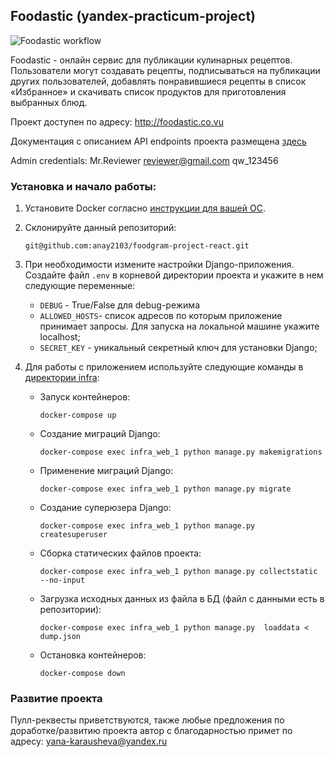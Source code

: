 ## Foodastic (yandex-practicum-project)
![Foodastic workflow](https://github.com/anay2103/foodgram-project-react/actions/workflows/main.yml/badge.svg)

Foodastic - онлайн сервис для публикации кулинарных рецептов. Пользователи могут создавать рецепты, подписываться на публикации других пользователей, добавлять понравившиеся рецепты в список «Избранное» и скачивать список продуктов для приготовления выбранных блюд.

Проект доступен по адресу: http://foodastic.co.vu

Документация с описанием API endpoints проекта размещена [здесь](http://foodastic.co.vu/api/docs/)

Admin credentials: Mr.Reviewer reviewer@gmail.com qw_123456

### Установка и начало работы:
1. Установите Docker согласно [инструкции для вашей ОС](https://docs.docker.com/engine/install/). 
2. Склонируйте данный репозиторий: 
   ```
   git@github.com:anay2103/foodgram-project-react.git
   ```
3. При необходимости измените настройки Django-приложения.   
  Создайте файл `.env` в корневой директории проекта и укажите в нем следующие переменные:
   * `DEBUG` - True/False для debug-режима
   * `ALLOWED_HOSTS`- список адресов по которым приложение принимает запросы. Для запуска на локальной машине укажите localhost;
   * `SECRET_KEY` - уникальный секретный ключ для установки Django;
  
4. Для работы с приложением используйте следующие команды в [директории infra](infra):
   * Запуск контейнеров: 
     ```
     docker-compose up
     ```
   * Создание миграций Django: 
     ```
     docker-compose exec infra_web_1 python manage.py makemigrations
     ```
   * Применение миграций Django:  
     ```
     docker-compose exec infra_web_1 python manage.py migrate
     ```
   * Создание суперюзера Django: 
     ```
     docker-compose exec infra_web_1 python manage.py createsuperuser
     ```
   * Сборка статических файлов проекта: 
     ```
     docker-compose exec infra_web_1 python manage.py collectstatic --no-input
     ``` 
   * Загрузка исходных данных из файла в БД (файл с данными есть в репозитории): 
     ```
     docker-compose exec infra_web_1 python manage.py  loaddata < dump.json
     ```
   * Остановка контейнеров: 
     ```
     docker-compose down
     ```
### Развитие проекта
Пулл-реквесты приветствуются, также любые предложения по доработке/развитию проекта автор с благодарностью примет по адресу: <yana-karausheva@yandex.ru>
